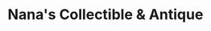 ---
title: "Nana's Collectible & Antique"
url: /hobbs/nanas-collectible-und-antique/
shop: Antiquitäten
---